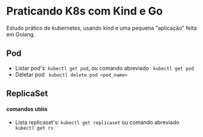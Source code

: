 # Praticando K8s com Kind e Go
Estudo prático de kubernetes, usando kind e uma pequena "aplicação" feita em Golang.

## Pod
* Listar pod's: ``` kubectl get pod ```, ou comando abreviado ``` kubectl get pod```
* Deletar pod ``` kubectl delete pod <pod_name>```

## ReplicaSet
#### comandos utéis
* Lista replicaset's: ``` kubectl get replicaset ``` ou comando abreviado ``` kubectl get rs```